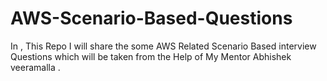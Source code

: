 # AWS-Scenario-Based-Questions
In , This Repo I will share the some AWS Related Scenario Based interview Questions which will be taken from the Help of My Mentor Abhishek veeramalla .

